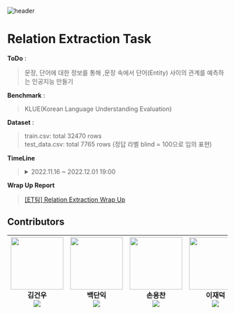 
![header](https://capsule-render.vercel.app/api?type=transparent&animation=scaleIn&section=header&text=NLP%20ET&fontSize=70&desc=✨NLP_Team_12✨%20&descAlignY=80)

# Relation Extraction Task
**ToDo** :    
> 문장, 단어에 대한 정보를 통해 ,문장 속에서 단어(Entity) 사이의 관계를 예측하는 인공지능 만들기   
>
**Benchmark** :    
> KLUE(Korean Language Understanding Evaluation)   
>
**Dataset** :   
> train.csv: total 32470 rows   
> test_data.csv: total 7765 rows (정답 라벨 blind = 100으로 임의 표현)

**TimeLine**
>
> <details>
> <summary>2022.11.16 ~ 2022.12.01 19:00</summary>
>
> ![timeline_klue3](https://user-images.githubusercontent.com/100463560/207275078-8147cc1c-6389-4f86-b694-bc6a4f21a5f7.png)
>
> </details>

**Wrap Up Report**
> [[ET팀] Relation Extraction Wrap Up](https://seokheee.notion.site/ET-Relation-Extraction-Wrap-Up-8aac2ce618194b529f136e855e711fa4)
>
   
## Contributors  
|<img src='https://user-images.githubusercontent.com/100463560/207283821-75407391-eb7a-41c1-a520-e26a7fb805a1.jpg' height=120 width=120></img><br>김건우</br><img src="https://img.shields.io/badge/Github-181717?style=flat&logo=Github&logoColor=white&link=https://github.com/gwkim22/"/>|<img src='https://user-images.githubusercontent.com/100463560/207283858-cc89f5ba-b5fb-4c61-94e7-4112aca1857c.jpg' height=120 width=120></img><br>백단익</br><img src="https://img.shields.io/badge/Github-181717?style=flat&logo=Github&link=https://github.com/ask2DK/"/>|<img src='https://user-images.githubusercontent.com/100463560/207284092-534792f0-6315-4fb1-8e54-f041d55d458e.jpg' height=120 width=120></img><br>손용찬</br><img src="https://img.shields.io/badge/Github-181717?style=flat&logo=Github&link=https://github.com/Sdragonc/"/>|<img src='https://user-images.githubusercontent.com/100463560/207284128-7603761a-8c26-46e3-bbe7-ca46f4cadfcb.jpg' height=120 width=120></img><br>이재덕</br><img src="https://img.shields.io/badge/Github-181717?style=flat&logo=Github&link=https://github.com/JdRion/"/>|<img src='https://user-images.githubusercontent.com/100463560/207284181-1bd26ed3-cbf2-4aae-9ba2-8c0f9162f091.jpg' height=120 width=120></img><br>정석희</br><img src="https://img.shields.io/badge/Github-181717?style=flat&logo=Github&link=https://github.com/seokhee516/"/>
|:-:|:-:|:-:|:-:|:-:|
